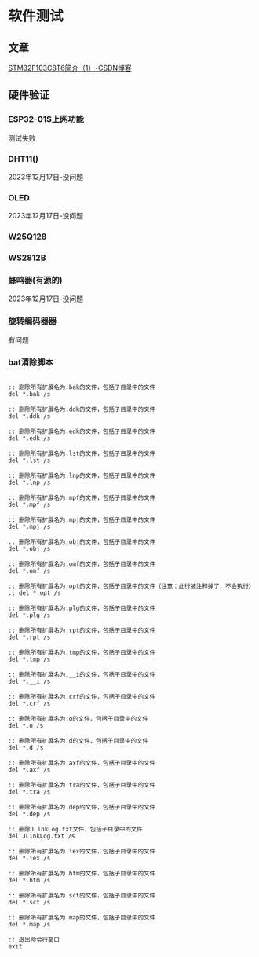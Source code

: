 # 软件测试

## 文章

[STM32F103C8T6简介（1）-CSDN博客](https://blog.csdn.net/Yu19865187485/article/details/135954195?csdn_share_tail={"type"%3A"blog"%2C"rType"%3A"article"%2C"rId"%3A"135954195"%2C"source"%3A"Yu19865187485"})











## 硬件验证



### ESP32-01S上网功能

测试失败



### DHT11()



2023年12月17日-没问题

### OLED

2023年12月17日-没问题

### W25Q128









### WS2812B



###  蜂鸣器(有源的)

2023年12月17日-没问题



### 旋转编码器器

有问题



### bat清除脚本

```shell

:: 删除所有扩展名为.bak的文件，包括子目录中的文件
del *.bak /s

:: 删除所有扩展名为.ddk的文件，包括子目录中的文件
del *.ddk /s

:: 删除所有扩展名为.edk的文件，包括子目录中的文件
del *.edk /s

:: 删除所有扩展名为.lst的文件，包括子目录中的文件
del *.lst /s

:: 删除所有扩展名为.lnp的文件，包括子目录中的文件
del *.lnp /s

:: 删除所有扩展名为.mpf的文件，包括子目录中的文件
del *.mpf /s

:: 删除所有扩展名为.mpj的文件，包括子目录中的文件
del *.mpj /s

:: 删除所有扩展名为.obj的文件，包括子目录中的文件
del *.obj /s

:: 删除所有扩展名为.omf的文件，包括子目录中的文件
del *.omf /s

:: 删除所有扩展名为.opt的文件，包括子目录中的文件（注意：此行被注释掉了，不会执行）
:: del *.opt /s

:: 删除所有扩展名为.plg的文件，包括子目录中的文件
del *.plg /s

:: 删除所有扩展名为.rpt的文件，包括子目录中的文件
del *.rpt /s

:: 删除所有扩展名为.tmp的文件，包括子目录中的文件
del *.tmp /s

:: 删除所有扩展名为.__i的文件，包括子目录中的文件
del *.__i /s

:: 删除所有扩展名为.crf的文件，包括子目录中的文件
del *.crf /s

:: 删除所有扩展名为.o的文件，包括子目录中的文件
del *.o /s

:: 删除所有扩展名为.d的文件，包括子目录中的文件
del *.d /s

:: 删除所有扩展名为.axf的文件，包括子目录中的文件
del *.axf /s

:: 删除所有扩展名为.tra的文件，包括子目录中的文件
del *.tra /s

:: 删除所有扩展名为.dep的文件，包括子目录中的文件
del *.dep /s

:: 删除JLinkLog.txt文件，包括子目录中的文件
del JLinkLog.txt /s

:: 删除所有扩展名为.iex的文件，包括子目录中的文件
del *.iex /s

:: 删除所有扩展名为.htm的文件，包括子目录中的文件
del *.htm /s

:: 删除所有扩展名为.sct的文件，包括子目录中的文件
del *.sct /s

:: 删除所有扩展名为.map的文件，包括子目录中的文件
del *.map /s

:: 退出命令行窗口
exit


```









